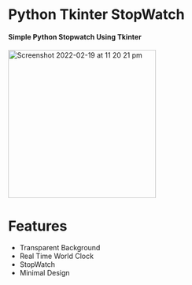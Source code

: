 # Python Tkinter StopWatch
<h4>Simple Python Stopwatch Using Tkinter </h4>
<img width="300" alt="Screenshot 2022-02-19 at 11 20 21 pm" src="https://user-images.githubusercontent.com/76784461/154822466-a0d506c9-811a-46f6-bff3-2148d79c68be.png">

# Features
- Transparent Background
- Real Time World Clock
- StopWatch
- Minimal Design




